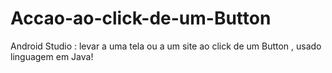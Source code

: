 # Accao-ao-click-de-um-Button
Android Studio : levar a uma tela ou a um site ao click de um Button , usado linguagem em Java!
